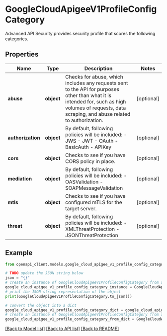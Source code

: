 # GoogleCloudApigeeV1ProfileConfigCategory

Advanced API Security provides security profile that scores the following categories.

## Properties

Name | Type | Description | Notes
------------ | ------------- | ------------- | -------------
**abuse** | **object** | Checks for abuse, which includes any requests sent to the API for purposes other than what it is intended for, such as high volumes of requests, data scraping, and abuse related to authorization. | [optional] 
**authorization** | **object** | By default, following policies will be included: - JWS - JWT - OAuth - BasicAuth - APIKey | [optional] 
**cors** | **object** | Checks to see if you have CORS policy in place. | [optional] 
**mediation** | **object** | By default, following policies will be included: - OASValidation - SOAPMessageValidation | [optional] 
**mtls** | **object** | Checks to see if you have configured mTLS for the target server. | [optional] 
**threat** | **object** | By default, following policies will be included: - XMLThreatProtection - JSONThreatProtection | [optional] 

## Example

```python
from openapi_client.models.google_cloud_apigee_v1_profile_config_category import GoogleCloudApigeeV1ProfileConfigCategory

# TODO update the JSON string below
json = "{}"
# create an instance of GoogleCloudApigeeV1ProfileConfigCategory from a JSON string
google_cloud_apigee_v1_profile_config_category_instance = GoogleCloudApigeeV1ProfileConfigCategory.from_json(json)
# print the JSON string representation of the object
print(GoogleCloudApigeeV1ProfileConfigCategory.to_json())

# convert the object into a dict
google_cloud_apigee_v1_profile_config_category_dict = google_cloud_apigee_v1_profile_config_category_instance.to_dict()
# create an instance of GoogleCloudApigeeV1ProfileConfigCategory from a dict
google_cloud_apigee_v1_profile_config_category_from_dict = GoogleCloudApigeeV1ProfileConfigCategory.from_dict(google_cloud_apigee_v1_profile_config_category_dict)
```
[[Back to Model list]](../README.md#documentation-for-models) [[Back to API list]](../README.md#documentation-for-api-endpoints) [[Back to README]](../README.md)


